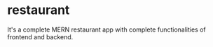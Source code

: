 # restaurant
It's a complete MERN restaurant app with complete functionalities of frontend and backend.
